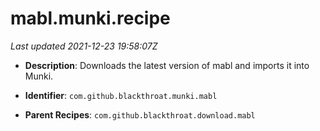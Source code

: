 # mabl.munki.recipe

_Last updated 2021-12-23 19:58:07Z_

- **Description**: Downloads the latest version of mabl and imports it into Munki.

- **Identifier**: `com.github.blackthroat.munki.mabl`

- **Parent Recipes**: `com.github.blackthroat.download.mabl`